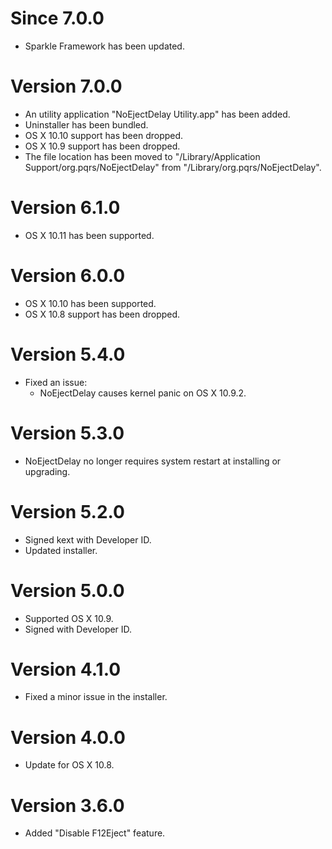 # Since 7.0.0

* Sparkle Framework has been updated.


# Version 7.0.0

* An utility application "NoEjectDelay Utility.app" has been added.
* Uninstaller has been bundled.
* OS X 10.10 support has been dropped.
* OS X 10.9 support has been dropped.
* The file location has been moved to "/Library/Application Support/org.pqrs/NoEjectDelay" from "/Library/org.pqrs/NoEjectDelay".


# Version 6.1.0

* OS X 10.11 has been supported.


# Version 6.0.0

* OS X 10.10 has been supported.
* OS X 10.8 support has been dropped.


# Version 5.4.0

* Fixed an issue:
    * NoEjectDelay causes kernel panic on OS X 10.9.2.


# Version 5.3.0

* NoEjectDelay no longer requires system restart at installing or upgrading.


# Version 5.2.0

* Signed kext with Developer ID.
* Updated installer.


# Version 5.0.0

* Supported OS X 10.9.
* Signed with Developer ID.


# Version 4.1.0

* Fixed a minor issue in the installer.


# Version 4.0.0

* Update for OS X 10.8.


# Version 3.6.0

* Added "Disable F12Eject" feature.
